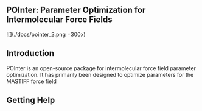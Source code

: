 ## POInter: Parameter Optimization for Intermolecular Force Fields


![](./docs/pointer_3.png =300x)

Introduction
------------
POInter is an open-source package for intermolecular force field parameter optimization. 
It has primarily been designed to optimize parameters for the MASTIFF force field

Getting Help
------------

